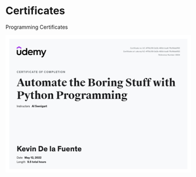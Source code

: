 # Certificates
Programming Certificates

![alt text](https://github.com/KevinDelaFuente/Certificates/blob/main/Udemy_Python.jpg?raw=true)
